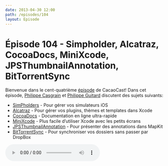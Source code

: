 ```yaml
---
date: 2013-04-30 12:00
path: /episodes/104
layout: Episode
---
```

# Épisode 104 - Simpholder, Alcatraz, CocoaDocs, MiniXcode, JPSThumbnailAnnotation, BitTorrentSync
<p>Bienvenue dans le cent-quatrième <a href="https://archive.org/download/cacaocast/cacaocast_104.mp3" title="CacaoCast Episode 104">épisode</a> de CacaoCast! Dans cet épisode, <a href="http://www.twitter.com/philippec" title="Philippe Casgrain sur Twitter">Philippe Casgrain</a> et <a href="http://www.twitter.com/philippeguitard" title="Philippe Guitard sur Twitter">Philippe Guitard</a> discutent des sujets suivants:</p>
<ul><li><a href="http://simpholders.com" title="SimPholders">SimPholders</a> - Pour gérer vos simulateurs iOS</li>
<li><a href="http://mneorr.github.io/Alcatraz/" title="Alcatraz">Alcatraz</a> - Pour gérer vos plugins, thèmes et templates dans Xcode</li>
<li><a href="http://cocoadocs.org" title="CocoaDocs">CocoaDocs</a> - Documentation en ligne ultra-rapide</li>
<li><a href="https://github.com/omz/MiniXcode" title="MiniXcode">MiniXcode</a> - Plus facile d’utiliser Xcode avec les petits écrans</li>
<li><a href="http://www.jpsim.com/JPSThumbnailAnnotation/" title="JPSThumbnailAnnotation">JPSThumbnailAnnotation</a> - Pour présenter des annotations dans MapKit</li>
<li><a href="http://labs.bittorrent.com/experiments/sync.html" title="BitTorrentSync">BitTorrentSync</a> - Pour synchroniser vos dossiers sans passer par DropBox</li>
</ul>
<p><audio controls><source src="https://archive.org/download/cacaocast/cacaocast_104.mp3" type="audio/mpeg"><source src="https://archive.org/download/cacaocast/cacaocast_104.mp3" type="audio/mp4">Votre navigateur ne supporte pas l'élément audio / Your browser does not support the audio element.</audio></p>
